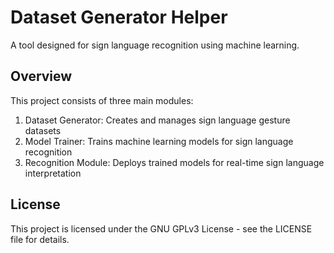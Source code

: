 # Dataset Generator Helper

A tool designed for sign language recognition using machine learning.

## Overview

This project consists of three main modules:
1. Dataset Generator: Creates and manages sign language gesture datasets
2. Model Trainer: Trains machine learning models for sign language recognition
3. Recognition Module: Deploys trained models for real-time sign language interpretation

## License

This project is licensed under the GNU GPLv3 License - see the LICENSE file for details.